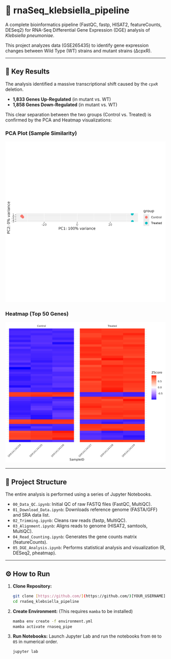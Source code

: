 # 🚀 rnaSeq_klebsiella_pipeline

A complete bioinformatics pipeline (FastQC, fastp, HISAT2, featureCounts, DESeq2) for RNA-Seq Differential Gene Expression (DGE) analysis of *Klebsiella pneumoniae*.

This project analyzes data (GSE265435) to identify gene expression changes between Wild Type (WT) strains and mutant strains (ΔcpxR).

---

## 🔬 Key Results

The analysis identified a massive transcriptional shift caused by the `cpxR` deletion.
* **1,833 Genes Up-Regulated** (in mutant vs. WT)
* **1,858 Genes Down-Regulated** (in mutant vs. WT)

This clear separation between the two groups (Control vs. Treated) is confirmed by the PCA and Heatmap visualizations:

### PCA Plot (Sample Similarity)
![PCA Plot of Samples](05_DGE_Results/PCA_plot_samples.png)

### Heatmap (Top 50 Genes)
![Heatmap of Top 50 Genes](05_DGE_Results/Heatmap_Top50_genes.png)

---

## 📁 Project Structure

The entire analysis is performed using a series of Jupyter Notebooks.

* `00_Data_QC.ipynb`: Initial QC of raw FASTQ files (FastQC, MultiQC).
* `01_Download_Data.ipynb`: Downloads reference genome (FASTA/GFF) and SRA data list.
* `02_Trimming.ipynb`: Cleans raw reads (fastp, MultiQC).
* `03_Alignment.ipynb`: Aligns reads to genome (HISAT2, samtools, MultiQC).
* `04_Read_Counting.ipynb`: Generates the gene counts matrix (featureCounts).
* `05_DGE_Analysis.ipynb`: Performs statistical analysis and visualization (R, DESeq2, pheatmap).

---

## ⚙️ How to Run

1.  **Clone Repository:**
    ```bash
    git clone [https://github.com/](https://github.com/)[YOUR_USERNAME]/rnaSeq_klebsiella_pipeline.git
    cd rnaSeq_klebsiella_pipeline
    ```

2.  **Create Environment:**
    (This requires `mamba` to be installed)
    ```bash
    mamba env create -f environment.yml
    mamba activate rnaseq_pipe
    ```

3.  **Run Notebooks:**
    Launch Jupyter Lab and run the notebooks from `00` to `05` in numerical order.
    ```bash
    jupyter lab
    ```
